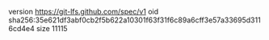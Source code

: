 version https://git-lfs.github.com/spec/v1
oid sha256:35e621df3abf0cb2f5b622a10301f63f31f6c89a6cff3e57a33695d3116cd4e4
size 11115

